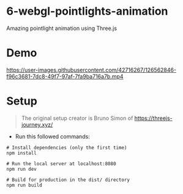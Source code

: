 # 6-webgl-pointlights-animation

Amazing pointlight animation using Three.js

# Demo

https://user-images.githubusercontent.com/42716267/126562846-f96c3681-7dc8-49f7-97af-7fa9ba716a7b.mp4

# Setup

> The original setup creator is Bruno Simon of https://threejs-journey.xyz/ 

- Run this followed commands:
```
# Install dependencies (only the first time)
npm install

# Run the local server at localhost:8080
npm run dev

# Build for production in the dist/ directory
npm run build
```
